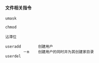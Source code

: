#### 文件相关指令

    umask   

    chmod
    
    沾滞位

    useradd    　  创建用户
            －m    创建用户的同时并为其创建家目录
    userdel         